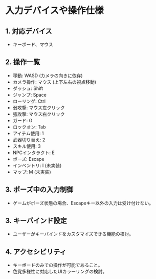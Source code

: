 # 入力デバイスや操作仕様

## 1. 対応デバイス
- キーボード、マウス

## 2. 操作一覧
- 移動: WASD (カメラの向きに依存)
- カメラ操作: マウス (上下左右の視点移動)
- ダッシュ: Shift
- ジャンプ: Space
- ローリング: Ctrl
- 弱攻撃: マウス左クリック
- 強攻撃: マウス右クリック
- ガード: G
- ロックオン: Tab
- アイテム使用: 1
- 武器切り替え: 2
- スキル使用: 3
- NPCインタラクト: E
- ポーズ: Escape
- インベントリ: I (未実装)
- マップ: M (未実装)

## 3. ポーズ中の入力制御
- ゲームがポーズ状態の場合、Escapeキー以外の入力は受け付けない。

## 3. キーバインド設定
- ユーザーがキーバインドをカスタマイズできる機能の検討。

## 4. アクセシビリティ
- キーボードのみでの操作が可能であること。
- 色覚多様性に対応したUIカラーリングの検討。